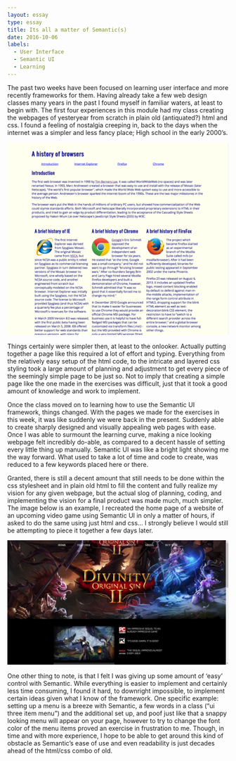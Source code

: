 ```yaml
---
layout: essay
type: essay
title: Its all a matter of Semantic(s)
date: 2016-10-06
labels:
  - User Interface
  - Semantic UI
  - Learning
---
```


The past two weeks have been focused on learning user interface and more recently frameworks for them. Having already take a few web design classes many years in the past I found myself in familiar waters, at least to begin with. The first four experiences in this module had my class creating the webpages of yesteryear from scratch in plain old (antiquated?) html and css. I found a feeling of nostalgia creeping in, back to the days when the internet was a simpler and less fancy place; High school in the early 2000’s.

<img class="ui large centered image" src="../images/oldschool.png">

Things certainly were simpler then, at least to the onlooker. Actually putting together a page like this required a lot of effort and typing.  Everything from the relatively easy setup of the html code, to the intricate and layered css styling took a large amount of planning and adjustment to get every piece of the seemingly simple page to be just so. Not to imply that creating a simple page like the one made in the exercises was difficult, just that it took a good amount of knowledge and work to implement. 

Once the class moved on to learning how to use the Semantic UI framework, things changed. With the pages we made for the exercises in this week, it was like suddenly we were back in the present. Suddenly able to create sharply designed and visually appealing web pages with ease. Once I was able to surmount the learning curve, making a nice looking webpage felt incredibly do-able, as compared to a decent hassle of setting every little thing up manually. Semantic UI was like a bright light showing me the way forward. What used to take a lot of time and code to create, was reduced to a few keywords placed here or there. 

Granted, there is still a decent amount that still needs to be done within the css stylesheet and in plain old html to fill the content and fully realize my vision for any given webpage, but the actual slog of planning, coding, and implementing the vision for a final product was made much, much simpler. The image below is an example, I recreated the home page of a website of an upcoming video game using Semantic UI in only a matter of hours, if asked to do the same using just html and css... I strongly believe I would still be attempting to piece it together a few days later. 

<img class="ui large centered image" src="../images/my_version_screenie_1024.jpg">

One other thing to note, is that I felt I was giving up some amount of ‘easy’ control with Semantic. While everything is easier to implement and certainly less time consuming, I found it hard, to downright impossible, to implement certain ideas given what I know of the framework. One specific example: setting up a menu is a breeze with Semantic, a few words in a class (“ui three item menu”) and the additional set up, and poof just like that a snappy looking menu will appear on your page, however to try to change the font color of the menu items proved an exercise in frustration to me.  Though, in time and with more experience, I hope to be able to get around this kind of obstacle as Semantic’s ease of use and even readability is just decades ahead of the html/css combo of old. 
